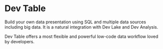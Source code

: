 # Dev Table

Build your own data presentation using SQL and multiple data sources including big data. It is a natural integration with Dev Lake and Dev Analysis.

Dev Table offers a most flexible and powerful low-code data workflow loved by developers.
